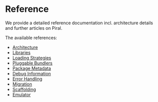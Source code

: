 # Reference

We provide a detailed reference documentation incl. architecture details and further articles on Piral.

The available references:

- [Architecture](./architecture.md)
- [Libraries](./libraries.md)
- [Loading Strategies](./loading-strategies.md)
- [Pluggable Bundlers](./bundlers.md)
- [Package Metadata](./metadata.md)
- [Debug Information](./debug.md)
- [Error Handling](./errors.md)
- [Migration](./migration.md)
- [Scaffolding](./scaffolding.md)
- [Emulator](./emulator.md)
